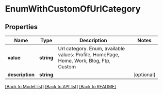 # EnumWithCustomOfUrlCategory

## Properties
Name | Type | Description | Notes
------------ | ------------- | ------------- | -------------
**value** | **string** | Url category. Enum, available values: Profile, HomePage, Home, Work, Blog, Ftp, Custom | 
**description** | **string** |  | [optional] 



[[Back to Model list]](README.md#documentation-for-models) [[Back to API list]](README.md#documentation-for-api-endpoints) [[Back to README]](README.md)


